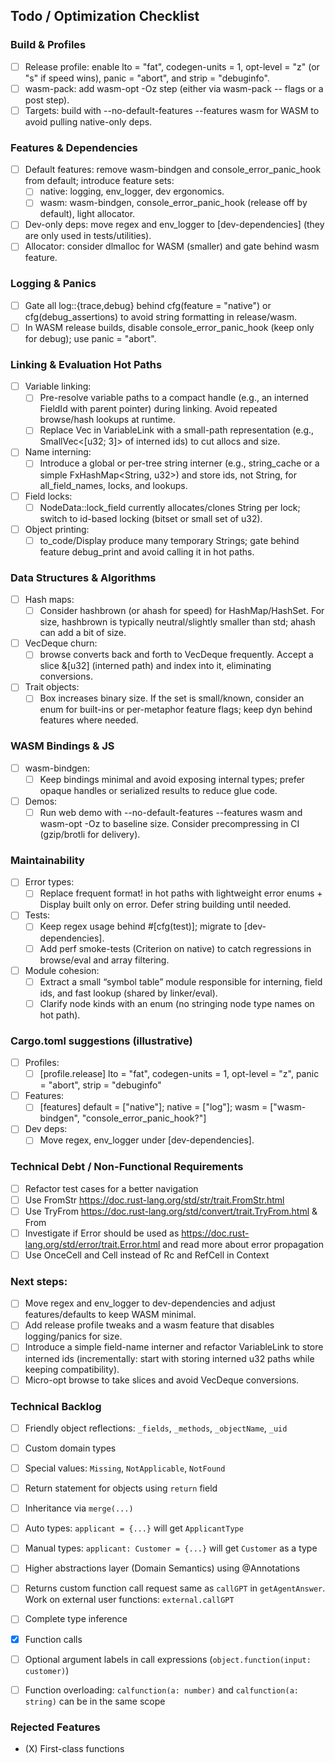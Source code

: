 ## Todo / Optimization Checklist

### Build & Profiles

- [ ] Release profile: enable lto = "fat", codegen-units = 1, opt-level = "z" (or
  "s" if speed wins), panic = "abort", and strip = "debuginfo".
- [ ] wasm-pack: add wasm-opt -Oz step (either via wasm-pack -- flags or a post
  step).
- [ ] Targets: build with --no-default-features --features wasm for WASM to avoid
  pulling native-only deps.

### Features & Dependencies

- [ ] Default features: remove wasm-bindgen and console_error_panic_hook from
  default; introduce feature sets:
    - [ ] native: logging, env_logger, dev ergonomics.
    - [ ] wasm: wasm-bindgen, console_error_panic_hook (release off by default),
      light allocator.
- [ ] Dev-only deps: move regex and env_logger to [dev-dependencies] (they are
  only used in tests/utilities).
- [ ] Allocator: consider dlmalloc for WASM (smaller) and gate behind wasm
  feature.

### Logging & Panics

- [ ] Gate all log::{trace,debug} behind cfg(feature = "native") or
  cfg(debug_assertions) to avoid string formatting in release/wasm.
- [ ] In WASM release builds, disable console_error_panic_hook (keep only for
  debug); use panic = "abort".

### Linking & Evaluation Hot Paths

- [ ] Variable linking:
    - [ ] Pre-resolve variable paths to a compact handle (e.g., an interned
      FieldId with parent pointer) during linking. Avoid repeated browse/hash
      lookups at runtime.
    - [ ] Replace Vec<String> in VariableLink with a small-path representation
      (e.g., SmallVec<[u32; 3]> of interned ids) to cut allocs and size.
- [ ] Name interning:
    - [ ] Introduce a global or per-tree string interner (e.g., string_cache or a
      simple FxHashMap<String, u32>) and store ids, not String, for all_field_names,
      locks, and lookups.
- [ ] Field locks:
    - [ ] NodeData::lock_field currently allocates/clones String per lock; switch
      to id-based locking (bitset or small set of u32).
- [ ] Object printing:
    - [ ] to_code/Display produce many temporary Strings; gate behind feature
      debug_print and avoid calling it in hot paths.

### Data Structures & Algorithms

- [ ] Hash maps:
    - [ ] Consider hashbrown (or ahash for speed) for HashMap/HashSet. For size,
      hashbrown is typically neutral/slightly smaller than std; ahash can add a bit
      of size.
- [ ] VecDeque churn:
    - [ ] browse converts back and forth to VecDeque frequently. Accept a slice
      &[u32] (interned path) and index into it, eliminating conversions.
- [ ] Trait objects:
    - [ ] Box<dyn Metaphor> increases binary size. If the set is small/known,
      consider an enum for built-ins or per-metaphor feature flags; keep dyn behind
      features where needed.

### WASM Bindings & JS

- [ ] wasm-bindgen:
    - [ ] Keep bindings minimal and avoid exposing internal types; prefer opaque
      handles or serialized results to reduce glue code.
- [ ] Demos:
    - [ ] Run web demo with --no-default-features --features wasm and wasm-opt -Oz
      to baseline size. Consider precompressing in CI (gzip/brotli for delivery).

### Maintainability

- [ ] Error types:
    - [ ] Replace frequent format! in hot paths with lightweight error enums +
      Display built only on error. Defer string building until needed.
- [ ] Tests:
    - [ ] Keep regex usage behind #[cfg(test)]; migrate to [dev-dependencies].
    - [ ] Add perf smoke-tests (Criterion on native) to catch regressions in
      browse/eval and array filtering.
- [ ] Module cohesion:
    - [ ] Extract a small “symbol table” module responsible for interning, field
      ids, and fast lookup (shared by linker/eval).
    - [ ] Clarify node kinds with an enum (no stringing node type names on hot
      path).

###  Cargo.toml suggestions (illustrative)

- [ ] Profiles:
    - [ ] [profile.release] lto = "fat", codegen-units = 1, opt-level = "z", panic
      = "abort", strip = "debuginfo"
- [ ] Features:
    - [ ] [features] default = ["native"]; native = ["log"]; wasm =
      ["wasm-bindgen", "console_error_panic_hook?"]
- [ ] Dev deps:
    - [ ] Move regex, env_logger under [dev-dependencies].

### Technical Debt / Non-Functional Requirements

- [ ] Refactor test cases for a better navigation
- [ ] Use FromStr https://doc.rust-lang.org/std/str/trait.FromStr.html
- [ ] Use TryFrom https://doc.rust-lang.org/std/convert/trait.TryFrom.html & From
- [ ] Investigate if Error should be used as https://doc.rust-lang.org/std/error/trait.Error.html and read more about
  error propagation
- [ ] Use OnceCell and Cell instead of Rc and RefCell in Context

###  Next steps:

- [ ] Move regex and env_logger to dev-dependencies and adjust features/defaults
  to keep WASM minimal.
- [ ] Add release profile tweaks and a wasm feature that disables logging/panics
  for size.
- [ ] Introduce a simple field-name interner and refactor VariableLink to store
  interned ids (incrementally: start with storing interned u32 paths while
  keeping compatibility).
- [ ] Micro-opt browse to take slices and avoid VecDeque conversions.

### Technical Backlog

- [ ] Friendly object reflections: `_fields`, `_methods`, `_objectName`, `_uid`
- [ ] Custom domain types
- [ ] Special values: `Missing`, `NotApplicable`, `NotFound`
- [ ] Return statement for objects using `return` field
- [ ] Inheritance via `merge(...)`
- [ ] Auto types: `applicant = {...}` will get `ApplicantType`
- [ ] Manual types: `applicant: Customer = {...}` will get `Customer` as a type
- [ ] Higher abstractions layer (Domain Semantics) using @Annotations
- [ ] Returns custom function call request same as `callGPT` in `getAgentAnswer`. Work on external user functions:
  `external.callGPT`
- [ ] Complete type inference
- [x] Function calls
- [ ] Optional argument labels in call expressions (`object.function(input: customer)`)
- [ ] Function overloading: `calfunction(a: number)` and `calfunction(a: string)` can be in the same scope


### Rejected Features

- (X) First-class functions